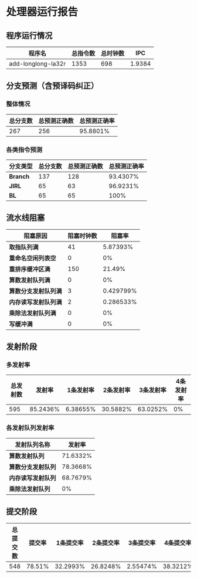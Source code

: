 # 处理器运行报告
## 程序运行情况
|程序名|总指令数|总时钟数|IPC|
|---|---|---|---|
|add-longlong-la32r|1353|698|1.9384|

## 分支预测（含预译码纠正）
### 整体情况
|总分支数|总预测正确数|总预测正确率|
|---|---|---|
|267|256|95.8801%|

### 各类指令预测
|分支类型|总分支数|总预测正确数|总预测正确率|
|---|---|---|---|
|**Branch**| 137 | 128 | 93.4307%|
|**JIRL**| 65 | 63 | 96.9231%|
|**BL**| 65 | 65 | 100%|

## 流水线阻塞
|阻塞原因|阻塞时钟数|阻塞率|
|---|---|---|
|**取指队列满**| 41 | 5.87393%|
|**重命名空闲列表空**|0 | 0%|
|**重排序缓冲区满**|150 | 21.49%|
|**算数发射队列满**|0 | 0%|
|**算数分支发射队列满**|3 | 0.429799%|
|**内存读写发射队列满**|2 | 0.286533%|
|**乘除法发射队列满**|0 | 0%|
|**写缓冲满**|0 | 0%|

## 发射阶段
### 多发射率
|总发射数|发射率|1条发射率|2条发射率|3条发射率|4条发射率|
|---|---|---|---|---|---|
|595|85.2436%|6.38655%|30.5882%|63.0252%|0%|

### 各发射队列发射率
|发射队列名称|发射率|
|---|---|
|**算数发射队列**|71.6332%|
|**算数分支发射队列**|78.3668%|
|**内存读写发射队列**|68.7679%|
|**乘除法发射队列**|0%|

## 提交阶段
|总提交数|提交率|1条提交率|2条提交率|3条提交率|4条提交率|
|---|---|---|---|---|---|
|548|78.51%|32.2993%|26.8248%|2.55474%|38.3212%|
